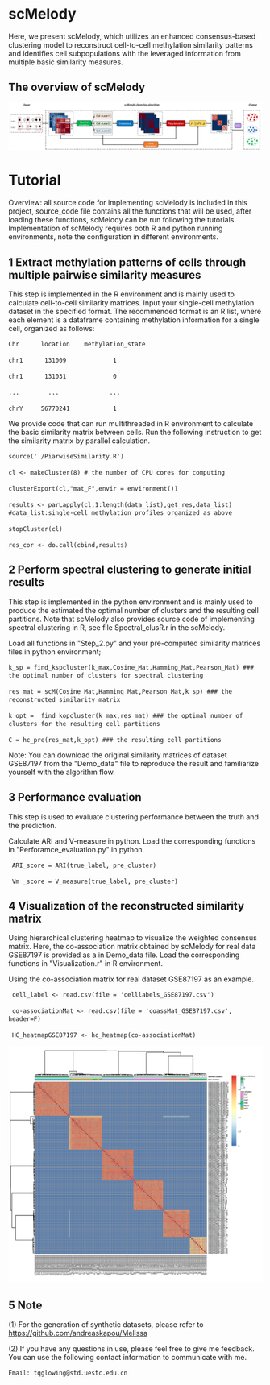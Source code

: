 # scMelody
Here, we present scMelody, which utilizes an enhanced consensus-based clustering model to reconstruct cell-to-cell methylation similarity patterns and identifies cell subpopulations with the leveraged information from multiple basic similarity measures.

## The overview of scMelody

![image](https://github.com/TQBio/scMelody/blob/main/scMelody/pictures/Fig1.png)

# Tutorial
Overview: all source code for implementing scMelody is included in this project, source_code file contains all the functions that will be used, after loading these functions, scMelody can be run following the tutorials. Implementation of scMelody requires both R and python running environments, note the configuration in different environments.

## 1 Extract methylation patterns of cells through multiple pairwise similarity measures

This step is implemented in the R environment and is mainly used to calculate cell-to-cell similarity matrices. Input your single-cell methylation dataset in the specified format. The recommended format is an R list, where each element is a dataframe containing methylation information for a single cell, organized as follows:

    Chr      location    methylation_state
   
    chr1      131009             1
    
    chr1      131031             0
    
    ...        ...              ...
    
    chrY     56770241            1
    

We provide code that can run multithreaded in R environment to calculate the basic similarity matrix between cells. Run the following instruction to get the similarity matrix by parallel calculation.

    source('./PiarwiseSimilarity.R')
    
    cl <- makeCluster(8) # the number of CPU cores for computing
    
    clusterExport(cl,"mat_F",envir = environment())
    
    results <- parLapply(cl,1:length(data_list),get_res,data_list) #data_list:single-cell methylation profiles organized as above
        
    stopCluster(cl)
    
    res_cor <- do.call(cbind,results)


## 2 Perform spectral clustering to generate initial results

This step is implemented in the python environment and is mainly used to produce the estimated the optimal number of clusters and the resulting cell partitions. Note that scMelody also provides source code of implementing spectral clustering in R, see file Spectral_clusR.r in the scMelody.

Load all functions in "Step_2.py" and your pre-computed similarity matrices files in python environment; 

    k_sp = find_kspcluster(k_max,Cosine_Mat,Hamming_Mat,Pearson_Mat) ### the optimal number of clusters for spectral clustering 
    
    res_mat = scM(Cosine_Mat,Hamming_Mat,Pearson_Mat,k_sp) ### the reconstructed similarity matrix 
    
    k_opt =  find_kopcluster(k_max,res_mat) ### the optimal number of clusters for the resulting cell partitions
    
    C = hc_pre(res_mat,k_opt) ### the resulting cell partitions
    
Note: You can download the original similarity matrices of dataset GSE87197 from the "Demo_data" file to reproduce the result and familiarize yourself with the algorithm flow.

       
## 3 Performance evaluation

This step is used to evaluate clustering performance between the truth and the prediction. 

Calculate ARI and V-measure in python. Load the corresponding functions in "Perforamce_evaluation.py" in python.

     ARI_score = ARI(true_label, pre_cluster)
     
     Vm _score = V_measure(true_label, pre_cluster)


## 4 Visualization of the reconstructed similarity matrix
     
Using hierarchical clustering heatmap to visualize the weighted consensus matrix. Here, the co-association matrix obtained by scMelody for real data GSE87197 is provided as a in Demo_data file. Load the corresponding functions in "Visualization.r" in R environment.

Using the co-association matrix for real dataset GSE87197 as an example.

     cell_label <- read.csv(file = 'celllabels_GSE87197.csv')
     
     co-associationMat <- read.csv(file = 'coassMat_GSE87197.csv', header=F)
     
     HC_heatmapGSE87197 <- hc_heatmap(co-associationMat)

![image](https://github.com/TQBio/scMelody/blob/main/scMelody/pictures/Heatmap_Farlik2016.png)


## 5 Note

(1) For the generation of synthetic datasets, please refer to https://github.com/andreaskapou/Melissa

(2) If you have any questions in use, please feel free to give me feedback. You can use the following contact information to communicate with me.

    Email: tqglowing@std.uestc.edu.cn
